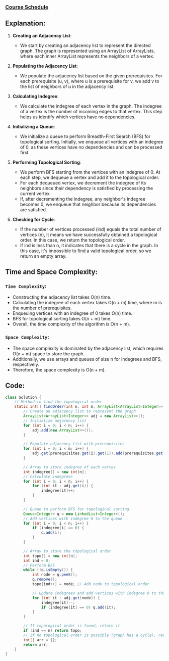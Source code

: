 ### [Course Schedule](https://www.geeksforgeeks.org/problems/course-schedule/1)

## Explanation:
1. **Creating an Adjacency List**: 
    - We start by creating an adjacency list to represent the directed graph. The graph is represented using an ArrayList of ArrayLists, where each inner ArrayList represents the neighbors of a vertex.

2. **Populating the Adjacency List**:
    - We populate the adjacency list based on the given prerequisites. For each prerequisite (u, v), where u is a prerequisite for v, we add v to the list of neighbors of u in the adjacency list.

3. **Calculating Indegree**:
    - We calculate the indegree of each vertex in the graph. The indegree of a vertex is the number of incoming edges to that vertex. This step helps us identify which vertices have no dependencies.

4. **Initializing a Queue**:
    - We initialize a queue to perform Breadth-First Search (BFS) for topological sorting. Initially, we enqueue all vertices with an indegree of 0, as these vertices have no dependencies and can be processed first.

5. **Performing Topological Sorting**:
    - We perform BFS starting from the vertices with an indegree of 0. At each step, we dequeue a vertex and add it to the topological order.
    - For each dequeued vertex, we decrement the indegree of its neighbors since their dependency is satisfied by processing the current vertex.
    - If, after decrementing the indegree, any neighbor's indegree becomes 0, we enqueue that neighbor because its dependencies are satisfied.

6. **Checking for Cycle**:
    - If the number of vertices processed (ind) equals the total number of vertices (n), it means we have successfully obtained a topological order. In this case, we return the topological order.
    - If ind is less than n, it indicates that there is a cycle in the graph. In this case, it's impossible to find a valid topological order, so we return an empty array.

## Time and Space Complexity:
### `Time Complexity`:
- Constructing the adjacency list takes O(n) time.
- Calculating the indegree of each vertex takes O(n + m) time, where m is the number of prerequisites.
- Enqueuing vertices with an indegree of 0 takes O(n) time.
- BFS for topological sorting takes O(n + m) time.
- Overall, the time complexity of the algorithm is O(n + m).
  
### `Space Complexity`:
- The space complexity is dominated by the adjacency list, which requires O(n + m) space to store the graph.
- Additionally, we use arrays and queues of size n for indegrees and BFS, respectively.
- Therefore, the space complexity is O(n + m).
  
## Code:
```java
class Solution {
    // Method to find the topological order
    static int[] findOrder(int n, int m, ArrayList<ArrayList<Integer>> prerequisites) {
        // Create an adjacency list to represent the graph
        ArrayList<ArrayList<Integer>> adj = new ArrayList<>();
        // Initialize adjacency list
        for (int i = 0; i < n; i++) {
            adj.add(new ArrayList<>());
        }

        // Populate adjacency list with prerequisites
        for (int i = 0; i < m; i++) {
            adj.get(prerequisites.get(i).get(1)).add(prerequisites.get(i).get(0));
        }

        // Array to store indegree of each vertex
        int indegree[] = new int[n];
        // Calculate indegrees
        for (int i = 0; i < n; i++) {
            for (int it : adj.get(i)) {
                indegree[it]++;
            }
        }

        // Queue to perform BFS for topological sorting
        Queue<Integer> q = new LinkedList<Integer>();
        // Add vertices with indegree 0 to the queue
        for (int i = 0; i < n; i++) {
            if (indegree[i] == 0) {
                q.add(i);
            }
        }

        // Array to store the topological order
        int topo[] = new int[n];
        int ind = 0;
        // Perform BFS
        while (!q.isEmpty()) {
            int node = q.peek();
            q.remove();
            topo[ind++] = node; // Add node to topological order

            // Update indegrees and add vertices with indegree 0 to the queue
            for (int it : adj.get(node)) {
                indegree[it]--;
                if (indegree[it] == 0) q.add(it);
            }
        }

        // If topological order is found, return it
        if (ind == n) return topo;
        // If no topological order is possible (graph has a cycle), return an empty array
        int[] arr = {};
        return arr;
    }
}
```
